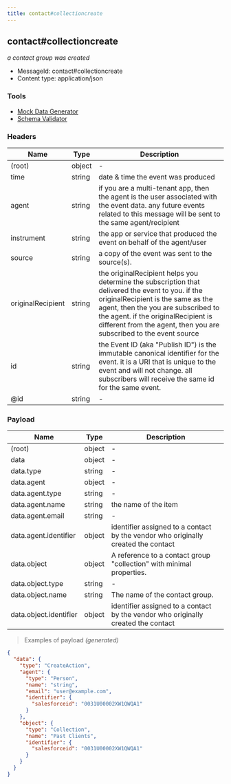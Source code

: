 ```yaml
---
title: contact#collectioncreate
---
```

## contact#collectioncreate

*a contact group was created*

* MessageId: contact#collectioncreate
* Content type: application/json

### Tools

* [Mock Data Generator](/tools/mock-data-generator)
* [Schema Validator](/tools/validate)


### Headers

| Name | Type | Description |
|---|---|---|
| (root) | object | - |
| time | string | date & time the event was produced |
| agent | string | if you are a multi-tenant app, then the agent is the user associated with the event data. any future events related to this message will be sent to the same agent/recipient |
| instrument | string | the app or service that produced the event on behalf of the agent/user |
| source | string | a copy of the event was sent to the source(s). |
| originalRecipient | string | the originalRecipient helps you determine the subscription that delivered the event to you. if the originalRecipient is the same as the agent, then the you are subscribed to the agent. if the originalRecipient is different from the agent, then you are subscribed to the event source |
| id | string | the Event ID (aka "Publish ID") is the immutable canonical identifier for the event. it is a URI that is unique to the event and will not change. all subscribers will receive the same id for the same event. |
| @id | string | - |

### Payload

| Name | Type | Description |
|---|---|---|
| (root) | object | - |
| data | object | - |
| data.type | string | - |
| data.agent | object | - |
| data.agent.type | string | - |
| data.agent.name | string | the name of the item |
| data.agent.email | string | - |
| data.agent.identifier | object | identifier assigned to a contact by the vendor who originally created the contact |
| data.object | object | A reference to a contact group "collection" with minimal properties. |
| data.object.type | string | - |
| data.object.name | string | The name of the contact group. |
| data.object.identifier | object | identifier assigned to a contact by the vendor who originally created the contact |

> Examples of payload _(generated)_

```json
{
  "data": {
    "type": "CreateAction",
    "agent": {
      "type": "Person",
      "name": "string",
      "email": "user@example.com",
      "identifier": {
        "salesforceid": "0031U00002XW1QWQA1"
      }
    },
    "object": {
      "type": "Collection",
      "name": "Past Clients",
      "identifier": {
        "salesforceid": "0031U00002XW1QWQA1"
      }
    }
  }
}
```


